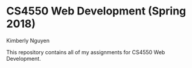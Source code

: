 # CS4550 Web Development (Spring 2018)
Kimberly Nguyen  

This repository contains all of my assignments for CS4550 Web Development.
